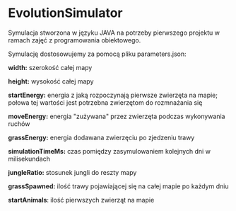 # EvolutionSimulator

Symulacja stworzona w języku JAVA na potrzeby pierwszego projektu w ramach zajęć z programowania obiektowego.

Symulację dostosowujemy za pomocą pliku parameters.json:

<b>width:</b> szerokość całej mapy

<b>height:</b> wysokość całej mapy

<b>startEnergy:</b> energia z jaką rozpoczynają pierwsze zwierzęta na mapie; połowa tej wartości jest potrzebna zwierzętom do rozmnażania się

<b>moveEnergy:</b> energia "zużywana" przez zwierzęta podczas wykonywania ruchów

<b>grassEnergy:</b> energia dodawana zwierzęciu po zjedzeniu trawy

<b>simulationTimeMs:</b> czas pomiędzy zasymulowaniem kolejnych dni w milisekundach

<b>jungleRatio:</b> stosunek jungli do reszty mapy

<b>grassSpawned:</b> ilość trawy pojawiającej się na całej mapie po każdym dniu

<b>startAnimals</b>: ilość pierwszych zwierząt na mapie
